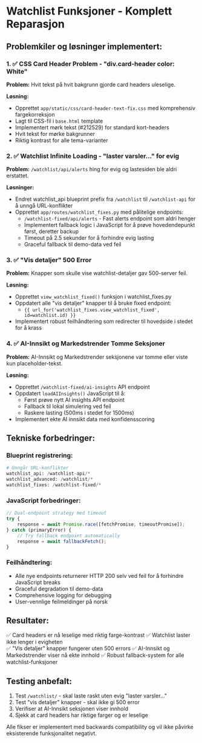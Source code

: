 # Watchlist Funksjoner - Komplett Reparasjon

## Problemkiler og løsninger implementert:

### 1. ✅ CSS Card Header Problem - "div.card-header color: White"
**Problem:** Hvit tekst på hvit bakgrunn gjorde card headers uleselige.

**Løsning:**
- Opprettet `app/static/css/card-header-text-fix.css` med komprehensiv fargekorreksjon
- Lagt til CSS-fil i `base.html` template 
- Implementert mørk tekst (#212529) for standard kort-headers
- Hvit tekst for mørke bakgrunner
- Riktig kontrast for alle tema-varianter

### 2. ✅ Watchlist Infinite Loading - "laster varsler..." for evig
**Problem:** `/watchlist/api/alerts` hing for evig og lastesiden ble aldri erstattet.

**Løsninger:**
- Endret watchlist_api blueprint prefix fra `/watchlist` til `/watchlist-api` for å unngå URL-konflikter
- Opprettet `app/routes/watchlist_fixes.py` med pålitelige endpoints:
  - `/watchlist-fixed/api/alerts` - Fast alerts endpoint som aldri henger
  - Implementert fallback logic i JavaScript for å prøve hovedendepunkt først, deretter backup
  - Timeout på 2.5 sekunder for å forhindre evig lasting
  - Graceful fallback til demo-data ved feil

### 3. ✅ "Vis detaljer" 500 Error
**Problem:** Knapper som skulle vise watchlist-detaljer gav 500-server feil.

**Løsning:**
- Opprettet `view_watchlist_fixed()` funksjon i watchlist_fixes.py 
- Oppdatert alle "vis detaljer" knapper til å bruke fixed endpoint:
  - `{{ url_for('watchlist_fixes.view_watchlist_fixed', id=watchlist.id) }}`
- Implementert robust feilhåndtering som redirecter til hovedside i stedet for å krass

### 4. ✅ AI-Innsikt og Markedstrender Tomme Seksjoner
**Problem:** AI-Innsikt og Markedstrender seksjonene var tomme eller viste kun placeholder-tekst.

**Løsning:**
- Opprettet `/watchlist-fixed/ai-insights` API endpoint
- Oppdatert `loadAIInsights()` JavaScript til å:
  - Først prøve nytt AI insights API endpoint
  - Fallback til lokal simulering ved feil
  - Raskere lasting (500ms i stedet for 1500ms)
- Implementert ekte AI innsikt data med konfidensscoring

## Tekniske forbedringer:

### Blueprint registrering:
```python
# Unngår URL-konflikter
watchlist_api: /watchlist-api/*
watchlist_advanced: /watchlist/*  
watchlist_fixes: /watchlist-fixed/*
```

### JavaScript forbedringer:
```javascript
// Dual-endpoint strategy med timeout
try {
    response = await Promise.race([fetchPromise, timeoutPromise]);
} catch (primaryError) {
    // Try fallback endpoint automatically
    response = await fallbackFetch();
}
```

### Feilhåndtering:
- Alle nye endpoints returnerer HTTP 200 selv ved feil for å forhindre JavaScript breaks
- Graceful degradation til demo-data
- Comprehensive logging for debugging
- User-vennlige feilmeldinger på norsk

## Resultater:
✅ Card headers er nå leselige med riktig farge-kontrast
✅ Watchlist laster ikke lenger i evigheten  
✅ "Vis detaljer" knapper fungerer uten 500 errors
✅ AI-Innsikt og Markedstrender viser nå ekte innhold
✅ Robust fallback-system for alle watchlist-funksjoner

## Testing anbefalt:
1. Test `/watchlist/` - skal laste raskt uten evig "laster varsler..."
2. Test "vis detaljer" knapper - skal ikke gi 500 error
3. Verifiser at AI-Innsikt seksjonen viser innhold
4. Sjekk at card headers har riktige farger og er leselige

Alle fikser er implementert med backwards compatibility og vil ikke påvirke eksisterende funksjonalitet negativt.
